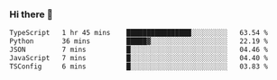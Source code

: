 ### Hi there 👋

<!--
**zhengis-alinur/zhengis-alinur** is a ✨ _special_ ✨ repository because its `README.md` (this file) appears on your GitHub profile.

Here are some ideas to get you started:

- 🔭 I’m currently working on ...
- 🌱 I’m currently learning ...
- 👯 I’m looking to collaborate on ...
- 🤔 I’m looking for help with ...
- 💬 Ask me about ...
- 📫 How to reach me: ...
- 😄 Pronouns: ...
- ⚡ Fun fact: ...
-->

<!--START_SECTION:waka-->

```txt
TypeScript   1 hr 45 mins    ████████████████░░░░░░░░░   63.54 %
Python       36 mins         █████▓░░░░░░░░░░░░░░░░░░░   22.19 %
JSON         7 mins          █░░░░░░░░░░░░░░░░░░░░░░░░   04.46 %
JavaScript   7 mins          █░░░░░░░░░░░░░░░░░░░░░░░░   04.40 %
TSConfig     6 mins          █░░░░░░░░░░░░░░░░░░░░░░░░   03.83 %
```

<!--END_SECTION:waka-->
